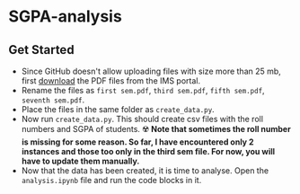 # SGPA-analysis
## Get Started
- Since GitHub doesn't allow uploading files with size more than 25 mb, first [download](https://drive.google.com/drive/folders/1q6nU_XhFzK8HdcghuysK8_s0zN3lk4PY?usp=sharing) the PDF files from the IMS portal.
- Rename the files as `first sem.pdf`, `third sem.pdf`, `fifth sem.pdf`, `seventh sem.pdf`.
- Place the files in the same folder as `create_data.py`.
- Now run `create_data.py`. This should create csv files with the roll numbers and SGPA of students. ☢️ **Note that sometimes the roll number is missing for some reason. So far, I have encountered only 2 instances and those too only in the third sem file. For now, you will have to update them manually.**
- Now that the data has been created, it is time to analyse. Open the `analysis.ipynb` file and run the code blocks in it.
